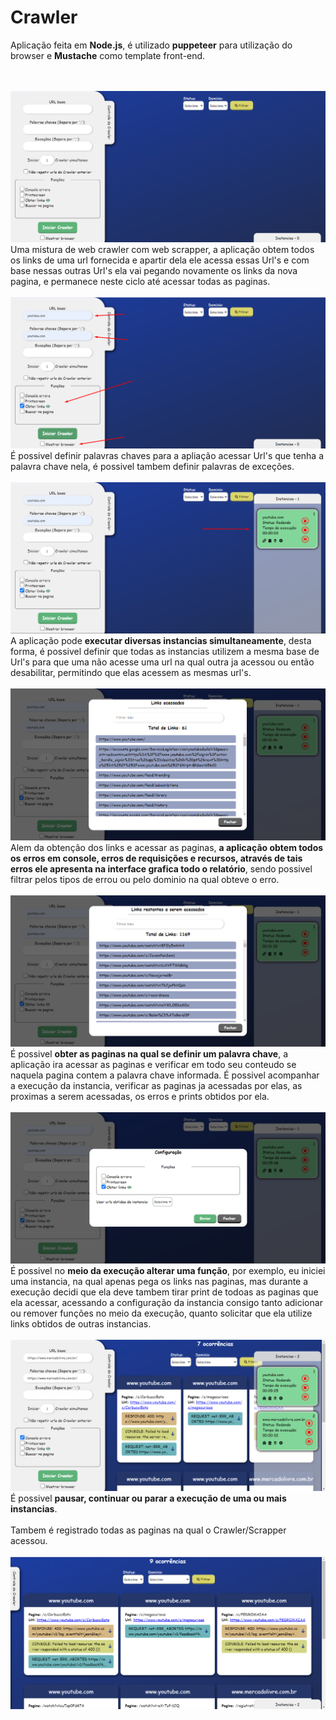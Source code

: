 # Crawler
Aplicação feita em <strong>Node.js</strong>, é utilizado <strong>puppeteer</strong> para utilização do browser e <strong>Mustache</strong> como template front-end.
<br/><br/><br/>

<img src="https://github.com/PauloVASousa23/Crawler/raw/master/assets/img/InicialCrawler.png">
  Uma mistura de web crawler com web scrapper, a aplicação obtem todos os links de uma url fornecida e apartir dela ele acessa essas Url's e com base nessas outras Url's ela vai pegando novamente os links da nova pagina, e permanece neste ciclo até acessar todas as paginas. <br/><br/>
  
<img src="https://github.com/PauloVASousa23/Crawler/raw/master/assets/img/InicialCrawlerPreenchido.png">
  É possivel definir palavras chaves para a apliação acessar Url's que tenha a palavra chave nela, é possivel tambem definir palavras de exceções.<br/><br/>
  
  <img src="https://github.com/PauloVASousa23/Crawler/raw/master/assets/img/InicialCrawlerInstancia.png">
  A aplicação pode <strong>executar diversas instancias simultaneamente</strong>, desta forma, é possivel definir que todas as instancias utilizem a mesma base de Url's para que uma não acesse uma url na qual outra ja acessou ou então desabilitar, permitindo que elas acessem as mesmas url's.<br/><br/>
  
  <img src="https://github.com/PauloVASousa23/Crawler/blob/master/assets/img/InicialCrawlerExecutados.png">
  Alem da obtenção dos links e acessar as paginas, <strong>a aplicação obtem todos os erros em console, erros de requisições e recursos, através de tais erros ele apresenta na interface grafica todo o relatório</strong>, sendo possivel filtrar pelos tipos de errou ou pelo dominio na qual obteve o erro.<br/><br/>
  
  <img src="https://github.com/PauloVASousa23/Crawler/blob/master/assets/img/InicialCrawlerASeremExecutados.png">
  É possivel <strong>obter as paginas na qual se definir um palavra chave</strong>, a aplicação ira acessar as paginas e verificar em todo seu conteudo se naquela pagina contem a palavra chave informada.
  É possivel acompanhar a execução da instancia, verificar as paginas ja acessadas por elas, as proximas a serem acessadas, os erros e prints obtidos por ela.<br/><br/>
  
  <img src="https://github.com/PauloVASousa23/Crawler/blob/master/assets/img/InicialCrawlerConfigura%C3%A7%C3%A3oDaInstancia.png">
  É possivel no <strong>meio da execução alterar uma função</strong>, por exemplo, eu iniciei uma instancia, na qual apenas pega os links nas paginas, mas durante a execução decidi que ela deve tambem tirar print de todoas as paginas que ela acessar, acessando a configuração da instancia consigo tanto adicionar ou remover funções no meio da execução, quanto solicitar que ela utilize links obtidos de outras instancias.<br/><br/>
  
  <img src="https://github.com/PauloVASousa23/Crawler/blob/master/assets/img/InicialCrawlerComErros.png">
  É possivel <strong>pausar, continuar ou parar a execução de uma ou mais instancias</strong>.<br/></br>
  Tambem é registrado todas as paginas na qual o Crawler/Scrapper acessou.<br/></br>
  
  <img src="https://github.com/PauloVASousa23/Crawler/blob/master/assets/img/InicialCrawlerCollapsed.png">
